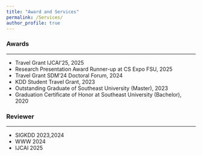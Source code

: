 ```yaml
---
title: "Award and Services"
permalink: /Services/
author_profile: true
---
```



### Awards

---
* Travel Grant IJCAI'25, 2025
* Research Presentation Award Runner-up at CS Expo FSU, 2025
* Travel Grant SDM’24 Doctoral Forum, 2024
* KDD Student Travel Grant, 2023
* Outstanding Graduate of Southeast University (Master), 2023
* Graduation Certificate of Honor at Southeast University (Bachelor), 2020


### Reviewer

---
* SIGKDD 2023,2024
* WWW 2024
* IJCAI 2025






